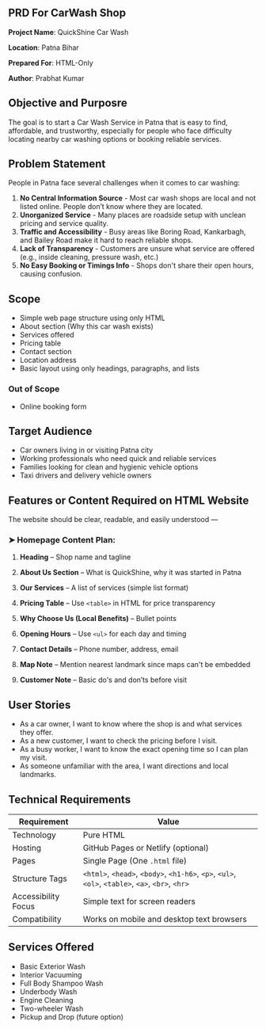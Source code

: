 ## PRD For CarWash Shop

**Project Name**: QuickShine Car Wash

**Location**: Patna Bihar

**Prepared For**: HTML-Only

**Author**: Prabhat Kumar

## Objective and Purposre
The goal is to start a Car Wash Service in Patna that is easy to find, affordable, and trustworthy, especially for people who face difficulty locating nearby car washing options or booking reliable services.

## Problem Statement
People in Patna face several challenges when it comes to car washing:

1. **No Central Information Source** - Most car wash shops are local and not listed online. People don’t know where they are located.
2. **Unorganized Service** - Many places are roadside setup with unclean pricing and service quality.
3. **Traffic and Accessibility** - Busy areas like Boring Road, Kankarbagh, and Bailey Road make it hard to reach reliable shops.
4. **Lack of Transparency** - Customers are unsure what service are offered (e.g., inside cleaning, pressure wash, etc.)
5. **No Easy Booking or Timings Info** - Shops don't share their open hours, causing confusion.

## Scope
- Simple web page structure using only HTML
- About section (Why this car wash exists)
- Services offered
- Pricing table
- Contact section
- Location address
- Basic layout using only headings, paragraphs, and lists

### Out of Scope
- Online booking form

## Target Audience
- Car owners living in or visiting Patna city
- Working professionals who need quick and reliable services
- Families looking for clean and hygienic vehicle options
- Taxi drivers and delivery vehicle owners

## Features or Content Required on HTML Website
The website should be clear, readable, and easily understood —

### ➤ Homepage Content Plan:
1. **Heading** – Shop name and tagline

2. **About Us Section** – What is QuickShine, why it was started in Patna

3. **Our Services** – A list of services (simple list format)

4. **Pricing Table** – Use `<table>` in HTML for price transparency

5. **Why Choose Us (Local Benefits)** – Bullet points

6. **Opening Hours** – Use `<ul>` for each day and timing

7. **Contact Details** – Phone number, address, email

8. **Map Note** – Mention nearest landmark since maps can't be embedded

9. **Customer Note** – Basic do's and don’ts before visit

## User Stories
- As a car owner, I want to know where the shop is and what services they offer.
- As a new customer, I want to check the pricing before I visit.
- As a busy worker, I want to know the exact opening time so I can plan my visit.
- As someone unfamiliar with the area, I want directions and local landmarks.

## Technical Requirements
| Requirement         | Value                                                                                            |
| ------------------- | ------------------------------------------------------------------------------------------------ |
| Technology          | Pure HTML                                                                                        |
| Hosting             | GitHub Pages or Netlify (optional)                                                               |
| Pages               | Single Page (One `.html` file)                                                                   |
| Structure Tags      | `<html>`, `<head>`, `<body>`, `<h1-h6>`, `<p>`, `<ul>`, `<ol>`, `<table>`, `<a>`, `<br>`, `<hr>` |
| Accessibility Focus | Simple text for screen readers                                                                   |
| Compatibility       | Works on mobile and desktop text browsers                                                        |


## Services Offered
- Basic Exterior Wash
- Interior Vacuuming
- Full Body Shampoo Wash 
- Underbody Wash 
- Engine Cleaning
- Two-wheeler Wash 
- Pickup and Drop (future option)